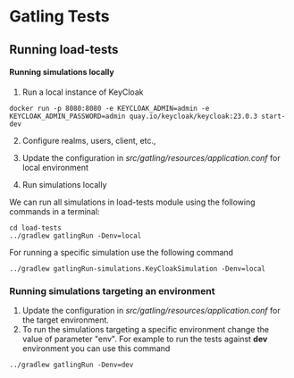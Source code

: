 # Gatling Tests

## Running load-tests

#### Running simulations locally

1. Run a local instance of KeyCloak
```
docker run -p 8080:8080 -e KEYCLOAK_ADMIN=admin -e KEYCLOAK_ADMIN_PASSWORD=admin quay.io/keycloak/keycloak:23.0.3 start-dev
```

2. Configure realms, users, client, etc.,

3. Update the configuration in <i>src/gatling/resources/application.conf</i> for local environment

3. Run simulations locally

We can run all simulations in load-tests module using the following commands in a terminal:
```
cd load-tests
../gradlew gatlingRun -Denv=local
```

For running a specific simulation use the following command
```
../gradlew gatlingRun-simulations.KeyCloakSimulation -Denv=local
```

### Running simulations targeting an environment

1. Update the configuration in <i>src/gatling/resources/application.conf</i> for the target environment.
2. To run the simulations targeting a specific environment change the value of parameter "env". 
For  example to run the tests against <b>dev</b> environment you can use this command
```
../gradlew gatlingRun -Denv=dev
```

